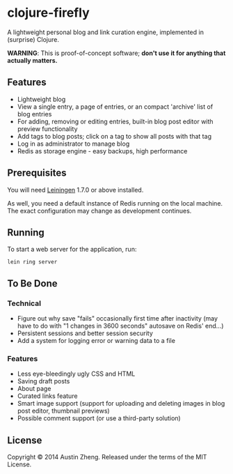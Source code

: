 # clojure-firefly

A lightweight personal blog and link curation engine, implemented in (surprise) Clojure.

**WARNING**: This is proof-of-concept software; **don't use it for anything that actually matters.**

## Features

- Lightweight blog
- View a single entry, a page of entries, or an compact 'archive' list of blog entries
- For adding, removing or editing entries, built-in blog post editor with preview functionality
- Add tags to blog posts; click on a tag to show all posts with that tag
- Log in as administrator to manage blog
- Redis as storage engine - easy backups, high performance

## Prerequisites

You will need [Leiningen][1] 1.7.0 or above installed.

As well, you need a default instance of Redis running on the local machine. The exact configuration may change as development continues.

[1]: https://github.com/technomancy/leiningen

## Running

To start a web server for the application, run:

    lein ring server

## To Be Done

### Technical

- Figure out why save "fails" occasionally first time after inactivity (may have to do with "1 changes in 3600 seconds" autosave on Redis' end...)
- Persistent sessions and better session security
- Add a system for logging error or warning data to a file

### Features

- Less eye-bleedingly ugly CSS and HTML
- Saving draft posts
- About page
- Curated links feature
- Smart image support (support for uploading and deleting images in blog post editor, thumbnail previews)
- Possible comment support (or use a third-party solution)

## License

Copyright © 2014 Austin Zheng. Released under the terms of the MIT License.
